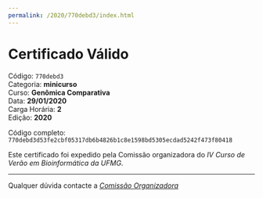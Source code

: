 ```yaml
---
permalink: /2020/770debd3/index.html
---
```


# Certificado Válido

Código: `770debd3`<br>
Categoria: **minicurso**<br>
Curso: **Genômica Comparativa**<br>
Data: **29/01/2020**<br>
Carga Horária: **2**<br>
Edição: **2020**<br>


Código completo: `770debd3d53fe2cbf05317db6b4826b1c8e1598bd5305ecdad5242f473f80418`


Este certificado foi expedido pela Comissão organizadora do *IV Curso de Verão em Bioinformática da UFMG*.

----

Qualquer dúvida contacte a [_Comissão Organizadora_](<mailto:cursobioinfoufmg@gmail.com$subject=[Certificados]>)

